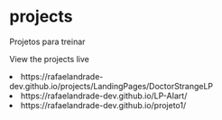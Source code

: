 # projects
 Projetos para treinar
 
 View the projects live </br>
 <li>https://rafaelandrade-dev.github.io/projects/LandingPages/DoctorStrangeLP</li>
 <li>https://rafaelandrade-dev.github.io/LP-AIart/</li>
<li>https://rafaelandrade-dev.github.io/projeto1/</li>
